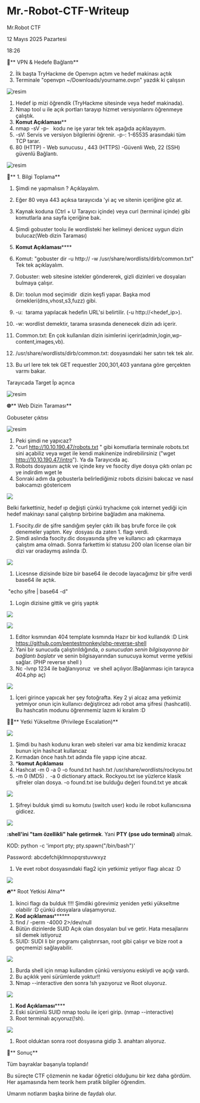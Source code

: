 # Mr.-Robot-CTF-Writeup
Mr.Robot CTF

12 Mayıs 2025 Pazartesi

18:26

**🔧**** VPN & Hedefe Bağlantı**

2.  İlk başta TryHackme de Openvpn açtım ve hedef makinası açtık
3.  Terminale "openvpn ~/Downloads/yourname.ovpn" yazdık ki çalışsın

![resim](https://github.com/YasarTahaSamdanli/Mr.-Robot-CTF-Writeup/blob/main/openVpn.png?raw=true)


1.  Hedef ip mizi öğrendik (TryHackme sitesinde veya hedef makinada).
2.  Nmap tool u ile açık portları tarayıp hizmet versiyonlarını öğrenmeye çalıştık.
3.  **********************Komut Açıklaması************************
4.  nmap -sV -p- <target-ip>  kodu ne işe yarar tek tek aşağıda açıklayayım.
5.  -sV: Servis ve versiyon bilgilerini öğrenir. -p-: 1-65535 arasındaki tüm TCP tarar.
6.  80 (HTTP) - Web sunucusu , 443 (HTTPS) -Güvenli Web, 22 (SSH) güvenlü Bağlantı.

![resim](https://github.com/YasarTahaSamdanli/Mr.-Robot-CTF-Writeup/blob/main/2025-05-12%2018_32_15-kali-linux-2025.1a-virtualbox-amd64%20%5B%C3%87al%C4%B1%C5%9F%C4%B1yor%5D%20-%20Oracle%20VirtualBox.png?raw=true)

**📌**** 1\. Bilgi Toplama**

1.  Şimdi ne yapmalısın ? Açıklayalım.
2.  Eğer 80 veya 443 açıksa tarayıcıda <target-ip>'yi aç ve sitenin içeriğine göz at.
3.  Kaynak koduna (Ctrl + U Tarayıcı içinde) veya curl (terminal içinde) gibi komutlarla ana sayfa içeriğine bak.
4.  Şimdi gobuster toolu ile wordlisteki her kelimeyi denicez uygun dizin bulucaz(Web dizin Taraması)

1.  ****************************Komut Açıklaması********************************
2.  Komut: "gobuster dir -u http://<hedef-ip> -w /usr/share/wordlists/dirb/common.txt" Tek tek açıklayalım.
3.  Gobuster: web sitesine istekler göndererek, gizli dizinleri ve dosyaları bulmaya çalışır.
4.  Dir: toolun mod seçimidir  dizin keşfi yapar. Başka mod örnekleri(dns,vhost,s3,fuzz) gibi.
5.  -u:  tarama yapılacak hedefin URL'si belirtilir. (-u http://<hedef_ip>).
6.  -w: wordlist demektir, tarama sırasında denenecek dizin adı içerir.
7.  Common.txt: En çok kullanılan dizin isimlerini içerir(admin,login,wp-content,images,vb).
8.  /usr/share/wordlists/dirb/common.txt: dosyasındaki her satırı tek tek alır.
9.  Bu url lere tek tek GET requestler 200,301,403 yanıtana göre gerçekten varmı bakar.

Tarayıcada Target İp açınca

![resim](https://github.com/YasarTahaSamdanli/Mr.-Robot-CTF-Writeup/blob/main/ipa%C3%A7%C4%B1nca.png?raw=true)

**🌐**** Web Dizin Taraması**

Gobuseter çıktısı

![resim](https://github.com/YasarTahaSamdanli/Mr.-Robot-CTF-Writeup/blob/main/gobuster%20%C3%A7%C4%B1kt%C4%B1s%C4%B1.png?raw=true)

1.  Peki şimdi ne yapıcaz?
2.  "curl <http://10.10.190.47/robots.txt> " gibi komutlarla terminale robots.txt sini açabiliz veya wget ile kendi makinenize indirebilirsiniz ("wget <http://10.10.190.47/intro>"). Ya da Tarayıcıda aç.
3.  Robots dosyasını açtık ve içinde key ve fsocity diye dosya çıktı onları pc ye indirdim wget le
4.  Sonraki adım da gobusterla belirlediğimiz robots dizisini bakıcaz ve nasıl bakıcamızı göstericem

![](https://github.com/YasarTahaSamdanli/Mr.-Robot-CTF-Writeup/blob/main/robotsdosyas%C4%B1_%C3%A7%C4%B1k%C4%B1t%C4%B1s%C4%B1Ve_wget.png?raw=true)

Belki farkettiniz, hedef ıp değişti çünkü tryhackme çok internet yediği için hedef makinayı sanal çalıştırıp birbirine bağladım ana makinema.

1.  Fsocity.dir de şifre sandığım şeyler çıktı ilk baş brufe force ile çok denemeler yaptım. Key  dosyası da zaten 1. flagı verdi.
2.  Şimdi aslında fsocity.dic dosyasında şifre ve kullanıcı adı çıkarmaya çalıştım ama olmadı. Sonra farkettim ki statusu 200 olan license olan bir dizi var oradaymış aslında :D.

![](https://github.com/YasarTahaSamdanli/Mr.-Robot-CTF-Writeup/blob/main/kullanc%C4%B1%20ad%C4%B1%20%C5%9Fifre.png?raw=true)

1.  Licesnse dizisinde bize bir base64 ile decode layacağımız bir şifre verdi base64 ile açtık.

 "echo şifre | base64 -d"

1.  Login dizisine gittik ve giriş yaptık

![](https://github.com/YasarTahaSamdanli/Mr.-Robot-CTF-Writeup/blob/main/login.png?raw=true)

![](https://github.com/YasarTahaSamdanli/Mr.-Robot-CTF-Writeup/blob/main/phpdinleme.png?raw=true)

1.  Editor kısmından 404 template kısmında Hazır bir kod kullandık :D Link <https://github.com/pentestmonkey/php-reverse-shell>
2.  Yani bir sunucuda çalıştırıldığında, *o sunucudan senin bilgisayarına bir bağlantı başlatır* ve senin bilgisayarından sunucuya komut verme yetkisi sağlar. (PHP reverse shell )
3.  Nc -lvnp 1234 ile bağlanıyoruz  ve shell açılıyor.(Bağlanması için tarayıca 404.php aç)

![](https://github.com/YasarTahaSamdanli/Mr.-Robot-CTF-Writeup/blob/main/i%C3%A7erde.png?raw=true)

1.  İçeri girince yapıcak her şey fotoğrafta. Key 2 yi alcaz ama yetkimiz yetmiyor onun için kullanıcı değiştircez adı robot ama şifresi (hashcatli). Bu hashcatin modunu öğrenmemiz lazım ki kıralım :D

**🧑‍💻**** Yetki Yükseltme (Privilege Escalation)**

![](https://github.com/YasarTahaSamdanli/Mr.-Robot-CTF-Writeup/blob/main/hash.png?raw=true)

1.  Şimdi bu hash kodunu kıran web siteleri var ama biz kendimiz kıracaz bunun için hashcat kullancaz
2.  Kırmadan önce hash.txt adında file yapıp içine atıcaz.
3.  *********************komut Açıklaması********************
4.  Hashcat -m 0 -a 0 -o found.txt hash.txt /usr/share/wordlists/rockyou.txt
5.  -m 0 (MD5) .  -a 0 dictionary attack. Rockyou.txt ise yüzlerce klasik şifreler olan dosya. -o found.txt ise bulduğu değeri found.txt ye atıcak

![](https://github.com/YasarTahaSamdanli/Mr.-Robot-CTF-Writeup/blob/main/as%C4%B1l%20hash.png?raw=true)

1.  Şifreyi bulduk şimdi su komutu (switch user) kodu ile robot kullanıcısına gidicez.

![](https://github.com/YasarTahaSamdanli/Mr.-Robot-CTF-Writeup/blob/main/su%C4%B0%C3%A7inDe%C4%9Fi%C5%9Fiklikler.png?raw=true)

**:shell'ini "tam özellikli" hale getirmek**. Yani **PTY (pse udo terminal)** almak.

KOD: python -c 'import pty; pty.spawn("/bin/bash")'

Password: abcdefchijklmnopqrstuvwxyz

1.  Ve evet robot dosyasındaki flag2 için yetkimiz yetiyor flagı alıcaz :D

![](https://github.com/YasarTahaSamdanli/Mr.-Robot-CTF-Writeup/blob/main/2.flag.png?raw=true)

**🔥**** Root Yetkisi Alma**

1.  İkinci flagı da bulduk !!!! Şimdiki görevimiz yeniden yetki yükseltme olabilir :D çünkü dosyalara ulaşamıyoruz.
2.  ********************Kod açıklaması**************************
3.  find / -perm -4000 2>/dev/null
4.  Bütün dizinlerde SUID Açık olan dosyaları bul ve getir. Hata mesajlarını sil demek istiyoruz
5.  SUID: SUDI li bir programı çalıştırırsan, root gibi çalışır ve bize root a geçmemizi sağlayabilir.

![](https://github.com/YasarTahaSamdanli/Mr.-Robot-CTF-Writeup/blob/main/perm%204000%20sui.png?raw=true)

1.  Burda shell için nmap kullandım çünkü versiyonu eskiydi ve açığı vardı.
2.  Bu açıklık yeni sürümlerde yoktur!!
3.  Nmap --interactive den sonra !sh yazıyoruz ve Root oluyoruz.

![](https://github.com/YasarTahaSamdanli/Mr.-Robot-CTF-Writeup/blob/main/interactiveroot.png?raw=true)

1.  ****************Kod Açıklaması********************
2.  Eski sürümlü SUID nmap toolu ile içeri girip. (nmap --interactive)
3.  Root terminalı açıyoruz(!sh).

![](https://github.com/YasarTahaSamdanli/Mr.-Robot-CTF-Writeup/blob/main/3.flag.png?raw=true)

1.  Root olduktan sonra root dosyasına gidip 3. anahtarı alıyoruz.

**🎉**** Sonuç**

Tüm bayraklar başarıyla toplandı!

Bu süreçte CTF çözmenin ne kadar öğretici olduğunu bir kez daha gördüm. Her aşamasında hem teorik hem pratik bilgiler öğrendim.

Umarım notlarım başka birine de faydalı olur.
